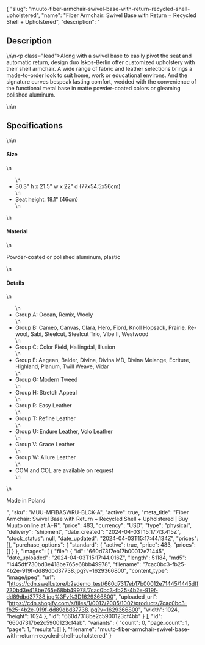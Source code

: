 {
  "slug": "muuto-fiber-armchair-swivel-base-with-return-recycled-shell-upholstered",
  "name": "Fiber Armchair: Swivel Base with Return + Recycled Shell + Upholstered",
  "description": "<h2>Description</h2>\n<!-- split -->\n<p class=\"lead\">Along with a swivel base to easily pivot the seat and automatic return, design duo Iskos-Berlin offer customized upholstery with their shell armchair. A wide range of fabric and leather selections brings a made-to-order look to suit home, work or educational environs. And the signature curves bespeak lasting comfort, wedded with the convenience of the functional metal base in matte powder-coated colors or gleaming polished aluminum.</p>\n<!-- split -->\n<h2>Specifications</h2>\n<!-- split -->\n<h4>Size</h4>\n<ul>\n<li>30.3\" h x 21.5\" w x 22\" d (77x54.5x56cm)</li>\n<li>Seat height: 18.1\" (46cm)</li>\n</ul>\n<h4>Material</h4>\n<p>Powder-coated or polished aluminum, plastic</p>\n<h4>Details</h4>\n<ul>\n<li>Group A: Ocean, Remix, Wooly</li>\n<li>Group B: Cameo, Canvas, Clara, Hero, Fiord, Knoll Hopsack, Prairie, Re-wool, Sabi, Steelcut, Steelcut Trio, Vibe II, Westwood</li>\n<li>Group C: Color Field, Hallingdal, Illusion</li>\n<li>Group E: Aegean, Balder, Divina, Divina MD, Divina Melange, Ecriture, Highland, Planum, Twill Weave, Vidar</li>\n<li>Group G: Modern Tweed</li>\n<li>Group H: Stretch Appeal</li>\n<li>Group R: Easy Leather</li>\n<li>Group T: Refine Leather</li>\n<li>Group U: Endure Leather, Volo Leather</li>\n<li>Group V: Grace Leather</li>\n<li>Group W: Allure Leather</li>\n<li>COM and COL are available on request</li>\n</ul>\n<p>Made in Poland</p>",
  "sku": "MUU-MFIBASWRU-BLCK-A",
  "active": true,
  "meta_title": "Fiber Armchair: Swivel Base with Return + Recycled Shell + Upholstered | Buy Muuto online at A+R",
  "price": 483,
  "currency": "USD",
  "type": "physical",
  "delivery": "shipment",
  "date_created": "2024-04-03T15:17:43.415Z",
  "stock_status": null,
  "date_updated": "2024-04-03T15:17:44.134Z",
  "prices": [],
  "purchase_options": {
    "standard": {
      "active": true,
      "price": 483,
      "prices": []
    }
  },
  "images": [
    {
      "file": {
        "id": "660d7317eb17b00012e71445",
        "date_uploaded": "2024-04-03T15:17:44.016Z",
        "length": 51184,
        "md5": "1445dff730bd3e418be765e68bb49978",
        "filename": "7cac0bc3-fb25-4b2e-919f-dd89dbd37738.jpg?v=1629366800",
        "content_type": "image/jpeg",
        "url": "https://cdn.swell.store/b2sdemo_test/660d7317eb17b00012e71445/1445dff730bd3e418be765e68bb49978/7cac0bc3-fb25-4b2e-919f-dd89dbd37738.jpg%3Fv%3D1629366800",
        "uploaded_url": "https://cdn.shopify.com/s/files/1/0012/2005/1002/products/7cac0bc3-fb25-4b2e-919f-dd89dbd37738.jpg?v=1629366800",
        "width": 1024,
        "height": 1024
      },
      "id": "660d7318be2c5900123cf4bb"
    }
  ],
  "id": "660d7317be2c5900123cf4ab",
  "variants": {
    "count": 0,
    "page_count": 1,
    "page": 1,
    "results": []
  },
  "filename": "muuto-fiber-armchair-swivel-base-with-return-recycled-shell-upholstered"
}